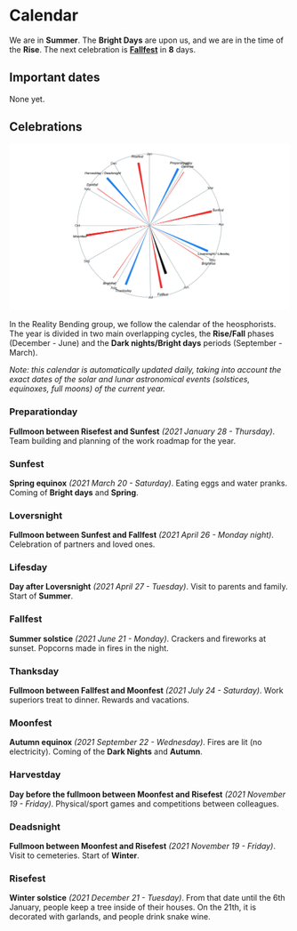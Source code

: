 
# Calendar

We are in **Summer**. The **Bright Days** are upon us, and we are in the
time of the **Rise**. The next celebration is
[**Fallfest**](https://github.com/RealityBending/Calendar#Fallfest) in
**8** days.

## Important dates

None yet.

## Celebrations

![](calendar_plot-1.png)<!-- -->

In the Reality Bending group, we follow the calendar of the
heosphorists. The year is divided in two main overlapping cycles, the
**Rise/Fall** phases (December - June) and the **Dark nights/Bright
days** periods (September - March).

*Note: this calendar is automatically updated daily, taking into account
the exact dates of the solar and lunar astronomical events (solstices,
equinoxes, full moons) of the current year.*

### Preparationday

**Fullmoon between Risefest and Sunfest** *(2021 January 28 -
Thursday)*. Team building and planning of the work roadmap for the year.

### Sunfest

**Spring equinox** *(2021 March 20 - Saturday)*. Eating eggs and water
pranks. Coming of **Bright days** and **Spring**.

### Loversnight

**Fullmoon between Sunfest and Fallfest** *(2021 April 26 - Monday
night)*. Celebration of partners and loved ones.

### Lifesday

**Day after Loversnight** *(2021 April 27 - Tuesday)*. Visit to parents
and family. Start of **Summer**.

### Fallfest

**Summer solstice** *(2021 June 21 - Monday)*. Crackers and fireworks at
sunset. Popcorns made in fires in the night.

### Thanksday

**Fullmoon between Fallfest and Moonfest** *(2021 July 24 - Saturday)*.
Work superiors treat to dinner. Rewards and vacations.

### Moonfest

**Autumn equinox** *(2021 September 22 - Wednesday)*. Fires are lit (no
electricity). Coming of the **Dark Nights** and **Autumn**.

### Harvestday

**Day before the fullmoon between Moonfest and Risefest** *(2021
November 19 - Friday)*. Physical/sport games and competitions between
colleagues.

### Deadsnight

**Fullmoon between Moonfest and Risefest** *(2021 November 19 -
Friday)*. Visit to cemeteries. Start of **Winter**.

### Risefest

**Winter solstice** *(2021 December 21 - Tuesday)*. From that date until
the 6th January, people keep a tree inside of their houses. On the 21th,
it is decorated with garlands, and people drink snake wine.
